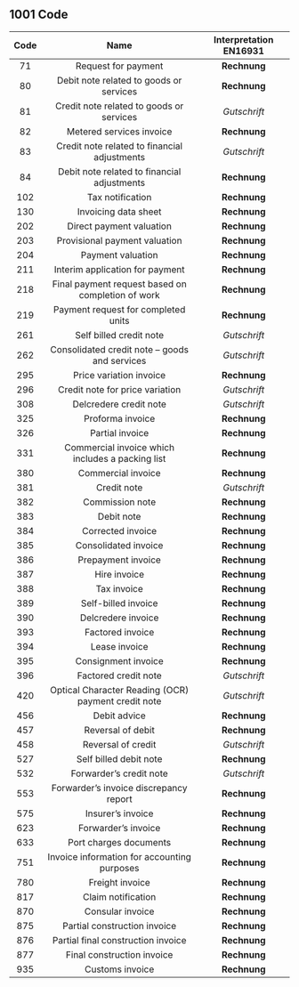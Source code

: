 ## 1001 Code 

| Code  | Name  | Interpretation EN16931 |
|:-----:|:-----:|:----------------------:|
|71 | Request for payment | **Rechnung** |
|80 | Debit note related to goods or services | **Rechnung** |
|81 | Credit note related to goods or services | *Gutschrift* |
|82 | Metered services invoice | **Rechnung** |
|83 | Credit note related to financial adjustments | *Gutschrift* |
|84 | Debit note related to financial adjustments | **Rechnung** |
|102 | Tax notification | **Rechnung** |
|130 | Invoicing data sheet | **Rechnung** |
|202 | Direct payment valuation | **Rechnung** |
|203 | Provisional payment valuation | **Rechnung** |
|204 | Payment valuation | **Rechnung** |
|211 | Interim application for payment | **Rechnung** |
|218 | Final payment request based on completion of work | **Rechnung** |
|219 | Payment request for completed units | **Rechnung** |
|261 | Self billed credit note | *Gutschrift* |
|262 | Consolidated credit note – goods and services | *Gutschrift* |
|295 | Price variation invoice | **Rechnung** |
|296 | Credit note for price variation | *Gutschrift* |
|308 | Delcredere credit note | *Gutschrift* |
|325 | Proforma invoice | **Rechnung** |
|326 | Partial invoice | **Rechnung** |
|331 | Commercial invoice which includes a packing list | **Rechnung** |
|380 | Commercial invoice | **Rechnung** |
|381 | Credit note | *Gutschrift* |
|382 | Commission note | **Rechnung** |
|383 | Debit note | **Rechnung** |
|384 | Corrected invoice | **Rechnung** |
|385 | Consolidated invoice | **Rechnung** |
|386 | Prepayment invoice | **Rechnung** |
|387 | Hire invoice | **Rechnung** |
|388 | Tax invoice | **Rechnung** |
|389 | Self-billed invoice | **Rechnung** |
|390 | Delcredere invoice | **Rechnung** |
|393 | Factored invoice | **Rechnung** |
|394 | Lease invoice | **Rechnung** |
|395 | Consignment invoice | **Rechnung** |
|396 | Factored credit note | *Gutschrift* |
|420 | Optical Character Reading (OCR) payment credit note | *Gutschrift* |
|456 | Debit advice | **Rechnung** |
|457 | Reversal of debit | **Rechnung** |
|458 | Reversal of credit | *Gutschrift* |
|527 | Self billed debit note | **Rechnung** |
|532 | Forwarder’s credit note | *Gutschrift* |
|553 | Forwarder’s invoice discrepancy report | **Rechnung** |
|575 | Insurer’s invoice | **Rechnung** |
|623 | Forwarder’s invoice | **Rechnung** |
|633 | Port charges documents | **Rechnung** |
|751 | Invoice information for accounting purposes | **Rechnung** |
|780 | Freight invoice | **Rechnung** |
|817 | Claim notification | **Rechnung** |
|870 | Consular invoice | **Rechnung** |
|875 | Partial construction invoice | **Rechnung** |
|876 | Partial final construction invoice | **Rechnung** |
|877 | Final construction invoice | **Rechnung** |
|935 | Customs invoice | **Rechnung** |